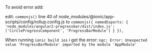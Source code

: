 To avoid error add:

edit:
`commonjs()` line 40 of node_modules/@ionic/app-scripts/config/rollup.config.js
to
`commonjs({
  namedExports: {
    'node_modules/angular2-progressbar/dist/index.js':['CircleProgressComponent', 'ProgressBarModule']
  }
}),`

When running `ionic build ios` i get the error:
`ngc: Error: Unexpected value 'ProgressBarModule' imported by the module 'AppModule'`
